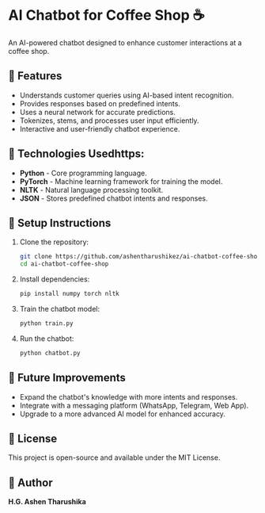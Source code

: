 # AI Chatbot for Coffee Shop ☕

An AI-powered chatbot designed to enhance customer interactions at a coffee shop.

## 🌟 Features
- Understands customer queries using AI-based intent recognition.
- Provides responses based on predefined intents.
- Uses a neural network for accurate predictions.
- Tokenizes, stems, and processes user input efficiently.
- Interactive and user-friendly chatbot experience.





## 🚀 Technologies Usedhttps:
- **Python** - Core programming language.
- **PyTorch** - Machine learning framework for training the model.
- **NLTK** - Natural language processing toolkit.
- **JSON** - Stores predefined chatbot intents and responses.

## 🔧 Setup Instructions
1. Clone the repository:
   ```bash
   git clone https://github.com/ashentharushikez/ai-chatbot-coffee-shop.git
   cd ai-chatbot-coffee-shop
   ```
2. Install dependencies:
   ```bash
   pip install numpy torch nltk
   ```
3. Train the chatbot model:
   ```bash
   python train.py
   ```
4. Run the chatbot:
   ```bash
   python chatbot.py
   ```

## 📌 Future Improvements
- Expand the chatbot's knowledge with more intents and responses.
- Integrate with a messaging platform (WhatsApp, Telegram, Web App).
- Upgrade to a more advanced AI model for enhanced accuracy.

## 📜 License
This project is open-source and available under the MIT License.

## 👤 Author
**H.G. Ashen Tharushika**
